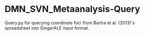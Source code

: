 # DMN_SVN_Metaanalysis-Query

Query.py for querying coordinate foci from Bartra et al. (2013)'s spreadsheet into GingerALE input format.
